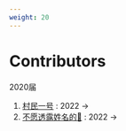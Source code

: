 ```yaml
---
weight: 20
---
```


# Contributors

2020届

1. [村民一号](https://github.com/Zeqiang-Lai) : 2022 -> 
2. [不愿透露姓名的🍉](https://github.com/zhiyuan0112) : 2022 -> 